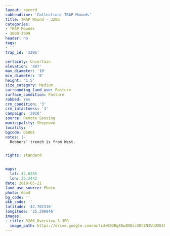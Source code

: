 ```yaml
---
layout: record
subheadline: 'Collection: TRAP Mounds'
title: TRAP Mound - 3206
categories:
- TRAP Mounds
- 3000-3999
header: no
tags:
- ''
trap_id: '3206'

certainty: Uncertain
elevation: '487'
max_diameter: '10'
min_diameter: '8'
height: '1.5'
size_category: Medium
surrounding_land_use: Pasture
surface_condition: Pasture
robbed: Yes
crm_condition: '3'
crm_intactness: '3'
campaign: '2010'
source: Remote Sensing
municipality: Sheynovo
locality: ''
bgcode: DS001
notes: |-
  Robbers' trench is from West.


rights: standard


maps:
  lat: 42.6285
  lon: 25.2442
date: 2018-05-21
land_use_source: Photo
photo: Good
bg_code: ''
akb_code: ''
latitude: '42.702316'
longitude: '25.290846'
images:
- title: 3206_Overview_S.JPG
  image_path: https://drive.google.com/uc?id=0B3Rg88wZDQscX0tSN3VUUXE1bk0
---
```

